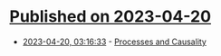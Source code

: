 # [Published on 2023-04-20](index.md)

* [2023-04-20, 03:16:33](https://lobste.rs/s/ebyb2h/processes_causality) - [Processes and Causality](https://www.jfsowa.com/ontology/causal.htm)
